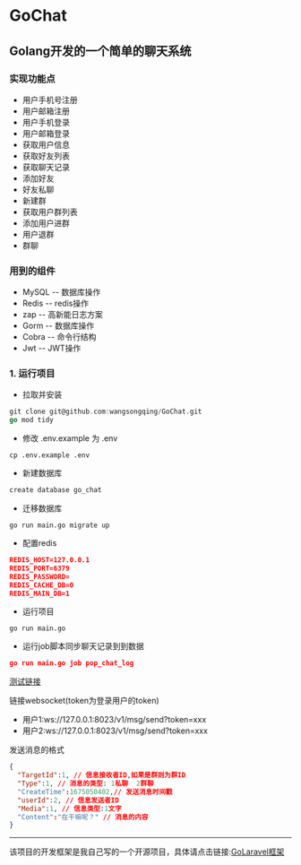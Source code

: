 # GoChat
## Golang开发的一个简单的聊天系统

### 实现功能点
- 用户手机号注册
- 用户邮箱注册
- 用户手机登录
- 用户邮箱登录
- 获取用户信息
- 获取好友列表
- 获取聊天记录
- 添加好友
- 好友私聊
- 新建群
- 获取用户群列表
- 添加用户进群
- 用户退群
- 群聊


### 用到的组件
- MySQL -- 数据库操作
- Redis -- redis操作
- zap -- 高新能日志方案
- Gorm -- 数据库操作
- Cobra -- 命令行结构
- Jwt -- JWT操作

### 1. 运行项目

- 拉取并安装
```go
git clone git@github.com:wangsongqing/GoChat.git
go mod tidy
```
- 修改 .env.example 为 .env
```azure
cp .env.example .env 
```

- 新建数据库
```go
create database go_chat
```

- 迁移数据库
```azure
go run main.go migrate up
```

- 配置redis
```json
REDIS_HOST=127.0.0.1
REDIS_PORT=6379
REDIS_PASSWORD=
REDIS_CACHE_DB=0
REDIS_MAIN_DB=1
```
- 运行项目
```azure
go run main.go
```

- 运行job脚本同步聊天记录到到数据
```json
go run main.go job pop_chat_log
```

[测试链接](http://www.websocket-test.com/)

链接websocket(token为登录用户的token)
- 用户1:ws://127.0.0.1:8023/v1/msg/send?token=xxx
- 用户2:ws://127.0.0.1:8023/v1/msg/send?token=xxx

发送消息的格式
```json
{
  "TargetId":1, // 信息接收者ID,如果是群则为群ID
  "Type":1, // 消息的类型: 1私聊  2群聊
  "CreateTime":1675050402,// 发送消息时间戳
  "userId":2, // 信息发送者ID
  "Media":1, // 信息类型:1文字
  "Content":"在干嘛呢？" // 消息的内容
}
```
---

该项目的开发框架是我自己写的一个开源项目，具体请点击链接:[GoLaravel框架](https://github.com/wangsongqing/GoLaravel)


